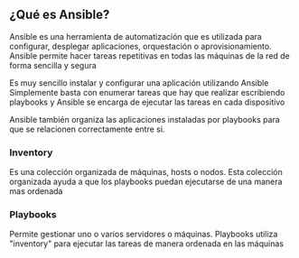 ## ¿Qué es Ansible?
Ansible es una herramienta de automatización que es utilizada para configurar, desplegar aplicaciones, orquestación o aprovisionamiento. 
Ansible permite hacer tareas repetitivas en todas las máquinas de la red de forma sencilla y segura

Es muy sencillo instalar y configurar una aplicación utilizando Ansible
Simplemente basta con enumerar tareas que hay que realizar escribiendo playbooks y Ansible se encarga de ejecutar las tareas en cada dispositivo

Ansible también organiza las aplicaciones instaladas por playbooks para que se relacionen correctamente entre si.

### Inventory
Es una colección organizada de máquinas, hosts o nodos. 
Esta colección organizada ayuda a que los playbooks puedan ejecutarse de una manera mas ordenada

### Playbooks
Permite gestionar uno o varios servidores o máquinas. 
Playbooks utiliza "inventory" para ejecutar las tareas de manera ordenada en las máquinas

